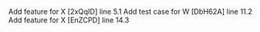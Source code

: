Add feature for X [2xQqID] line 5.1
Add test case for W [DbH62A] line 11.2
Add feature for X [EnZCPD] line 14.3
